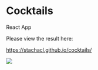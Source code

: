# Cocktails
React App

Please view the result here:

https://stachacl.github.io/cocktails/


<img src="https://ik.imagekit.io/stcl/github/Screen_Shot_cocktails_J6klTqg61.png?ik-sdk-version=javascript-1.4.3&updatedAt=1664511476112">
